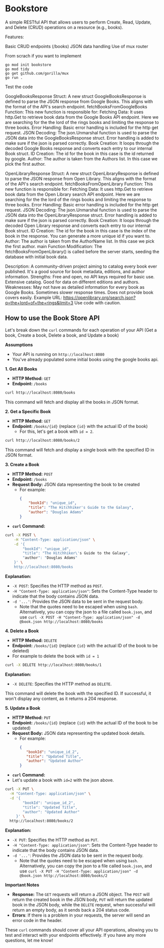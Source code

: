 # Bookstore
A simple RESTful API that allows users to perform Create, Read, Update, and Delete (CRUD) operations on a resource (e.g., books).

Features:

Basic CRUD endpoints (/books)
JSON data handling
Use of mux router

From scrach if you want to implement 
```
go mod init bookstore
go mod tidy
go get github.com/gorilla/mux
go run .
```
Test the code 


GoogleBooksResponse Struct: A new struct GoogleBooksResponse is defined to parse the JSON response from Google Books. This aligns with the format of the API's search endpoint.
fetchBooksFromGoogleBooks Function: This new function is responsible for:
Fetching Data: It uses http.Get to retrieve book data from the Google Books API endpoint. Here we are searching for the the lord of the rings books and limiting the response to three books.
Error Handling: Basic error handling is included for the http get request.
JSON Decoding: The json.Unmarshal function is used to parse the JSON data into the GoogleBooksResponse struct. Error handling is added to make sure if the json is parsed correctly.
Book Creation: It loops through the decoded Google Books response and converts each entry to our internal Book struct.
ID Creation: The id for the book in this case is the id returned by google.
Author: The author is taken from the Authors list. In this case we pick the first author.




OpenLibraryResponse Struct: A new struct OpenLibraryResponse is defined to parse the JSON response from Open Library. This aligns with the format of the API's search endpoint.
fetchBooksFromOpenLibrary Function: This new function is responsible for:
Fetching Data: It uses http.Get to retrieve book data from the Open Library search API endpoint. Here we are searching for the the lord of the rings books and limiting the response to three books.
Error Handling: Basic error handling is included for the http get request.
JSON Decoding: The json.Unmarshal function is used to parse the JSON data into the OpenLibraryResponse struct. Error handling is added to make sure if the json is parsed correctly.
Book Creation: It loops through the decoded Open Library response and converts each entry to our internal Book struct.
ID Creation: The id for the book in this case is the index of the book in the response. You can generate a more unique id if you want to.
Author: The author is taken from the AuthorName list. In this case we pick the first author.
main Function Modification: The fetchBooksFromOpenLibrary() is called before the server starts, seeding the database with initial book data.


Description: A community-driven project aiming to catalog every book ever published. It's a good source for book metadata, editions, and author information.
Strengths:
Free and open, no API keys required for basic use.
Extensive catalog.
Good for data on different editions and authors.
Weaknesses:
May not have as detailed information for every book as Google Books.
Sometimes slower response times.
Does not provide book covers easily.
Example URL:
https://openlibrary.org/search.json?q=the+lord+of+the+rings&limit=3
Use code with caution.

## How to use the Book Store API
Let's break down the `curl` commands for each operation of your API (Get a book, Create a book, Delete a book, and Update a book)

**Assumptions**

*   Your API is running on `http://localhost:8080`
*   You've already populated some initial books using the google books api.

**1. Get All Books**

*   **HTTP Method:** `GET`
*   **Endpoint:** `/books`

```bash
curl http://localhost:8080/books
```

   This command will fetch and display all the books in JSON format.

**2. Get a Specific Book**

*   **HTTP Method:** `GET`
*   **Endpoint:** `/books/{id}` (replace `{id}` with the actual ID of the book)
    * For this, let's get a book with `id = 2`.

```bash
curl http://localhost:8080/books/2
```

   This command will fetch and display a single book with the specified ID in JSON format.

**3. Create a Book**

*   **HTTP Method:** `POST`
*   **Endpoint:** `/books`
*   **Request Body:** JSON data representing the book to be created
    * For example:
        ```json
        {
            "bookId": "unique_id",
            "title": "The Hitchhiker's Guide to the Galaxy",
            "author": "Douglas Adams"
        }
       ```
*   **`curl` Command:**

```bash
curl -X POST \
    -H "Content-Type: application/json" \
    -d '{
        "bookId": "unique_id",
        "title": "The Hitchhiker\'s Guide to the Galaxy",
        "author": "Douglas Adams"
    }' \
    http://localhost:8080/books
```

**Explanation:**

*   `-X POST`: Specifies the HTTP method as `POST`.
*   `-H "Content-Type: application/json"`: Sets the Content-Type header to indicate that the body contains JSON data.
*   `-d '...'`: Provides the JSON data to be sent in the request body.
    * Note that the quotes need to be escaped when using `bash`. Alternatively, you can copy the json to a file called `book.json`, and use `curl -X POST -H "Content-Type: application/json" -d @book.json http://localhost:8080/books`

**4. Delete a Book**

*   **HTTP Method:** `DELETE`
*   **Endpoint:** `/books/{id}` (replace `{id}` with the actual ID of the book to be deleted)
*   For example to delete the book with `id = 1`

```bash
curl -X DELETE http://localhost:8080/books/1
```

**Explanation:**

*   `-X DELETE`: Specifies the HTTP method as `DELETE`.

   This command will delete the book with the specified ID. If successful, it won't display any content, as it returns a 204 response.

**5. Update a Book**

*   **HTTP Method:** `PUT`
*   **Endpoint:** `/books/{id}` (replace `{id}` with the actual ID of the book to be updated)
*   **Request Body:** JSON data representing the updated book details.
     * For example:
        ```json
        {
           "bookId": "unique_id_2",
           "title": "Updated Title",
           "author": "Updated Author"
        }
       ```
*   **`curl` Command:**
   * Let's update a book with `id=2` with the json above.

```bash
curl -X PUT \
  -H "Content-Type: application/json" \
  -d '{
        "bookId": "unique_id_2",
        "title": "Updated Title",
        "author": "Updated Author"
     }' \
  http://localhost:8080/books/2
```

**Explanation:**

*   `-X PUT`: Specifies the HTTP method as `PUT`.
*   `-H "Content-Type: application/json"`: Sets the Content-Type header to indicate that the body contains JSON data.
*   `-d '...'`: Provides the JSON data to be sent in the request body.
    * Note that the quotes need to be escaped when using `bash`. Alternatively, you can copy the json to a file called `book.json`, and use `curl -X PUT -H "Content-Type: application/json" -d @book.json http://localhost:8080/books/2`

**Important Notes**

*   **Response:** The `GET` requests will return a JSON object. The `POST` will return the created book in the JSON body, `PUT` will return the updated book in the JSON body, while the `DELETE` request, when successful will return an empty body, as it sends back a 204 status code.
*   **Errors**: If there is a problem in your requests, the server will send an error code in the header.

These `curl` commands should cover all your API operations, allowing you to test and interact with your endpoints effectively. If you have any more questions, let me know!
